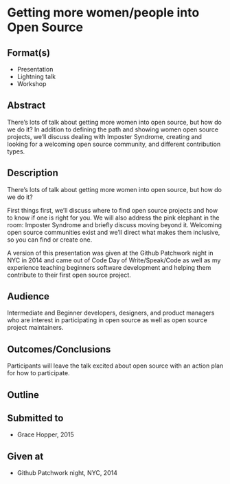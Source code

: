# Getting more women/people into Open Source

## Format(s)

* Presentation
* Lightning talk
* Workshop

## Abstract
There’s lots of talk about getting more women into open source, but how do we do it? In addition to defining the path and showing women open source projects, we’ll discuss dealing with Imposter Syndrome, creating and looking for a welcoming open source community, and different contribution types.

## Description
There’s lots of talk about getting more women into open source, but how do we do it?

First things first, we’ll discuss where to find open source projects and how to know if one is right for you. We will also address the pink elephant in the room: Imposter Syndrome and briefly discuss moving beyond it. Welcoming open source communities exist and we’ll direct what makes them inclusive, so you can find or create one.

A version of this presentation was given at the Github Patchwork night in NYC in 2014 and came out of Code Day of Write/Speak/Code as well as my experience teaching beginners software development and helping them contribute to their first open source project.

## Audience
Intermediate and Beginner developers, designers, and product managers who are interest in participating in open source as well as open source project maintainers.

## Outcomes/Conclusions
Participants will leave the talk excited about open source with an action plan for how to participate.

## Outline


## Submitted to

* Grace Hopper, 2015


## Given at

* Github Patchwork night, NYC, 2014
